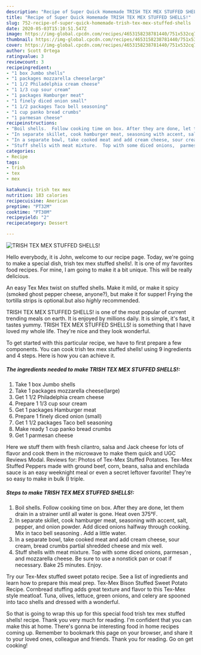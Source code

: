 ```yaml
---
description: "Recipe of Super Quick Homemade TRISH TEX MEX STUFFED SHELLS!"
title: "Recipe of Super Quick Homemade TRISH TEX MEX STUFFED SHELLS!"
slug: 752-recipe-of-super-quick-homemade-trish-tex-mex-stuffed-shells
date: 2020-05-03T15:10:51.547Z
image: https://img-global.cpcdn.com/recipes/4653158238781440/751x532cq70/trish-tex-mex-stuffed-shells-recipe-main-photo.jpg
thumbnail: https://img-global.cpcdn.com/recipes/4653158238781440/751x532cq70/trish-tex-mex-stuffed-shells-recipe-main-photo.jpg
cover: https://img-global.cpcdn.com/recipes/4653158238781440/751x532cq70/trish-tex-mex-stuffed-shells-recipe-main-photo.jpg
author: Scott Ortega
ratingvalue: 3
reviewcount: 3
recipeingredient:
- "1 box Jumbo shells"
- "1 packages mozzarella cheeselarge"
- "1 1/2 Philadelphia cream cheese"
- "1 1/3 cup sour cream"
- "1 packages Hamburger meat"
- "1 finely diced onion small"
- "1 1/2 packages Taco bell seasoning"
- "1 cup panko bread crumbs"
- "1 parmesan cheese"
recipeinstructions:
- "Boil shells.  Follow cooking time on box. After they are done, let them drain in a strainer until all water is gone.  Heat oven 375°F."
- "In separate skillet, cook hamburger meat, seasoning with accent, salt, pepper, and onion powder. Add diced onions halfway through cooking. Mix in taco bell seasoning .  Add a little water."
- "In a separate bowl, take cooked meat and add cream cheese, sour cream, bread crumbs partial shredded cheese and mix well."
- "Stuff shells with meat mixture.  Top with some diced onions,  parmesan , and mozzarella cheese.  Be sure to use a nonstick pan or coat if necessary. Bake 25 minutes.  Enjoy."
categories:
- Recipe
tags:
- trish
- tex
- mex

katakunci: trish tex mex 
nutrition: 183 calories
recipecuisine: American
preptime: "PT32M"
cooktime: "PT30M"
recipeyield: "2"
recipecategory: Dessert

---
```



![TRISH TEX MEX STUFFED SHELLS!](https://img-global.cpcdn.com/recipes/4653158238781440/751x532cq70/trish-tex-mex-stuffed-shells-recipe-main-photo.jpg)

Hello everybody, it is John, welcome to our recipe page. Today, we're going to make a special dish, trish tex mex stuffed shells!. It is one of my favorites food recipes. For mine, I am going to make it a bit unique. This will be really delicious.

An easy Tex Mex twist on stuffed shells. Make it mild, or make it spicy (smoked ghost pepper cheese, anyone?), but make it for supper! Frying the tortilla strips is optional.but also *highly* recommended.

TRISH TEX MEX STUFFED SHELLS! is one of the most popular of current trending meals on earth. It is enjoyed by millions daily. It is simple, it's fast, it tastes yummy. TRISH TEX MEX STUFFED SHELLS! is something that I have loved my whole life. They're nice and they look wonderful.


To get started with this particular recipe, we have to first prepare a few components. You can cook trish tex mex stuffed shells! using 9 ingredients and 4 steps. Here is how you can achieve it.

<!--inarticleads1-->

##### The ingredients needed to make TRISH TEX MEX STUFFED SHELLS!:

1. Take 1 box Jumbo shells
1. Take 1 packages mozzarella cheese(large)
1. Get 1 1/2 Philadelphia cream cheese
1. Prepare 1 1/3 cup sour cream
1. Get 1 packages Hamburger meat
1. Prepare 1 finely diced onion (small)
1. Get 1 1/2 packages Taco bell seasoning
1. Make ready 1 cup panko bread crumbs
1. Get 1 parmesan cheese


Here we stuff them with fresh cilantro, salsa and Jack cheese for lots of flavor and cook them in the microwave to make them quick and UGC Reviews Modal. Reviews for: Photos of Tex-Mex Stuffed Potatoes. Tex-Mex Stuffed Peppers made with ground beef, corn, beans, salsa and enchilada sauce is an easy weeknight meal or even a secret leftover favorite! They&#39;re so easy to make in bulk (I triple. 

<!--inarticleads2-->

##### Steps to make TRISH TEX MEX STUFFED SHELLS!:

1. Boil shells.  Follow cooking time on box. After they are done, let them drain in a strainer until all water is gone.  Heat oven 375°F.
1. In separate skillet, cook hamburger meat, seasoning with accent, salt, pepper, and onion powder. Add diced onions halfway through cooking. Mix in taco bell seasoning .  Add a little water.
1. In a separate bowl, take cooked meat and add cream cheese, sour cream, bread crumbs partial shredded cheese and mix well.
1. Stuff shells with meat mixture.  Top with some diced onions,  parmesan , and mozzarella cheese.  Be sure to use a nonstick pan or coat if necessary. Bake 25 minutes.  Enjoy.


Try our Tex-Mex stuffed sweet potato recipe. See a list of ingredients and learn how to prepare this meal prep. Tex-Mex Bison Stuffed Sweet Potato Recipe. Cornbread stuffing adds great texture and flavor to this Tex-Mex style meatloaf. Tuna, olives, lettuce, green onions, and celery are spooned into taco shells and dressed with a wonderful. 

So that is going to wrap this up for this special food trish tex mex stuffed shells! recipe. Thank you very much for reading. I'm confident that you can make this at home. There's gonna be interesting food in home recipes coming up. Remember to bookmark this page on your browser, and share it to your loved ones, colleague and friends. Thank you for reading. Go on get cooking!
